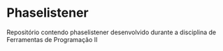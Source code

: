 # Phaselistener
Repositório contendo phaselistener desenvolvido durante a disciplina de Ferramentas de Programação II
